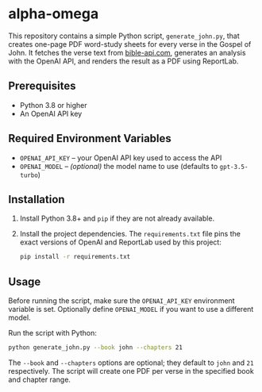 # alpha-omega

This repository contains a simple Python script, `generate_john.py`, that creates
one-page PDF word-study sheets for every verse in the Gospel of John. It fetches
the verse text from [bible-api.com](https://bible-api.com), generates an
analysis with the OpenAI API, and renders the result as a PDF using ReportLab.

## Prerequisites

- Python 3.8 or higher
- An OpenAI API key

## Required Environment Variables

- `OPENAI_API_KEY` – your OpenAI API key used to access the API
- `OPENAI_MODEL` – *(optional)* the model name to use (defaults to
  `gpt-3.5-turbo`)

## Installation

1. Install Python 3.8+ and `pip` if they are not already available.
2. Install the project dependencies. The `requirements.txt` file pins the exact
   versions of OpenAI and ReportLab used by this project:

   ```bash
   pip install -r requirements.txt
   ```

## Usage

Before running the script, make sure the `OPENAI_API_KEY` environment variable is
set. Optionally define `OPENAI_MODEL` if you want to use a different model.

Run the script with Python:

```bash
python generate_john.py --book john --chapters 21
```

The `--book` and `--chapters` options are optional; they default to `john` and
`21` respectively. The script will create one PDF per verse in the specified
book and chapter range.
